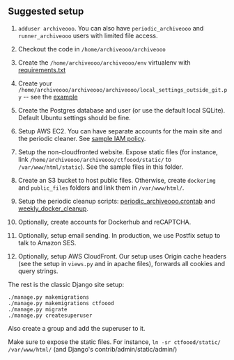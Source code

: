 ## Suggested setup

1. `adduser archiveooo`. You can also have `periodic_archiveooo` and `runner_archiveooo` users with limited file access.

2. Checkout the code in `/home/archiveooo/archiveooo`

3. Create the `/home/archiveooo/archiveooo/env` virtualenv with [requirements.txt](../requirements.txt) 

4. Create your `/home/archiveooo/archiveooo/archiveooo/local_settings_outside_git.py` -- see the [example](./sample_local_settings_outside_git.py)

5. Create the Postgres database and user (or use the default local SQLite). Default Ubuntu settings should be fine.

6. Setup AWS EC2. You can have separate accounts for the main site and the periodic cleaner. See [sample IAM policy](./example_ec2_iam_policy.txt).

7. Setup the non-cloudfronted website. Expose static files (for instance, link `/home/archiveooo/archiveooo/ctfoood/static/` to `/var/www/html/static`). See the sample files in this folder.

8. Create an S3 bucket to host public files. Otherwise, create `dockerimg` and `public_files` folders and link them in `/var/www/html/`.

9. Setup the periodic cleanup scripts: [periodic_archiveooo.crontab](./periodic_archiveooo.crontab) and [weekly_docker_cleanup](./weekly_docker_cleanup).

10. Optionally, create accounts for Dockerhub and reCAPTCHA.

11. Optionally, setup email sending. In production, we use Postfix setup to talk to Amazon SES.

12. Optionally, setup AWS CloudFront. Our setup uses Origin cache headers (see the setup in `views.py` and in apache files), forwards all cookies and query strings.


The rest is the classic Django site setup:

```
./manage.py makemigrations
./manage.py makemigrations ctfoood
./manage.py migrate
./manage.py createsuperuser
```

Also create a group and add the superuser to it.

Make sure to expose the static files. For instance, `ln -sr ctfoood/static/ /var/www/html/` (and Django's contrib/admin/static/admin/)
